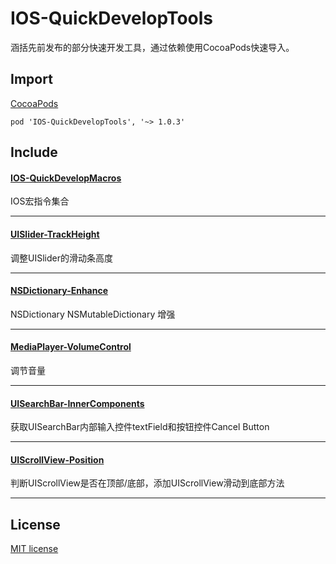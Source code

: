 # IOS-QuickDevelopTools
涵括先前发布的部分快速开发工具，通过依赖使用CocoaPods快速导入。

## Import
[CocoaPods](http://cocoapods.org)

`pod 'IOS-QuickDevelopTools', '~> 1.0.3'`

## Include

#### [IOS-QuickDevelopMacros](https://github.com/vilyever/IOS-QuickDevelopMacros) 
IOS宏指令集合
***
#### [UISlider-TrackHeight](https://github.com/vilyever/UISlider-TrackHeight) 
调整UISlider的滑动条高度
***
#### [NSDictionary-Enhance](https://github.com/vilyever/NSDictionary-Enhance) 
NSDictionary NSMutableDictionary 增强
***
#### [MediaPlayer-VolumeControl](https://github.com/vilyever/MediaPlayer-VolumeControl) 
调节音量
***
#### [UISearchBar-InnerComponents](https://github.com/vilyever/UISearchBar-InnerComponents)
获取UISearchBar内部输入控件textField和按钮控件Cancel Button
***
#### [UIScrollView-Position](https://github.com/vilyever/UIScrollView-Position)
判断UIScrollView是否在顶部/底部，添加UIScrollView滑动到底部方法
***
## License

[MIT license](LICENSE)
